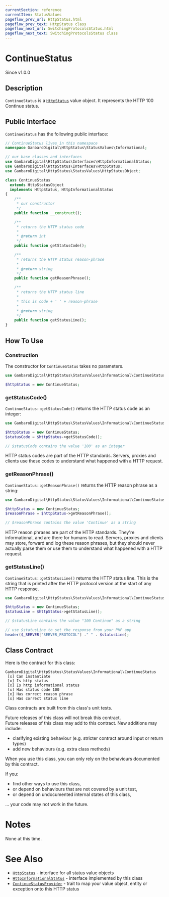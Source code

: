 ```yaml
---
currentSection: reference
currentItem: StatusValues
pageflow_prev_url: HttpStatus.html
pageflow_prev_text: HttpStatus class
pageflow_next_url: SwitchingProtocolsStatus.html
pageflow_next_text: SwitchingProtocolsStatus class
---
```


# ContinueStatus

<div class="callout info">
Since v1.0.0
</div>

## Description

`ContinueStatus` is a [`HttpStatus`](../Interfaces/HttpStatus.html) value object. It represents the HTTP 100 Continue status.

## Public Interface

`ContinueStatus` has the following public interface:

```php
// ContinueStatus lives in this namespace
namespace GanbaroDigital\HttpStatus\StatusValues\Informational;

// our base classes and interfaces
use GanbaroDigital\HttpStatus\Interfaces\HttpInformationalStatus;
use GanbaroDigital\HttpStatus\Interfaces\HttpStatus;
use GanbaroDigital\HttpStatus\StatusValues\HttpStatusObject;

class ContinueStatus
  extends HttpStatusObject
  implements HttpStatus, HttpInformationalStatus
{
    /**
     * our constructor
     */
    public function __construct();

    /**
     * returns the HTTP status code
     *
     * @return int
     */
    public function getStatusCode();

    /**
     * returns the HTTP status reason-phrase
     *
     * @return string
     */
    public function getReasonPhrase();

    /**
     * returns the HTTP status line
     *
     * this is code + ' ' + reason-phrase
     *
     * @return string
     */
    public function getStatusLine();
}
```

## How To Use

### Construction

The constructor for `ContinueStatus` takes no parameters.

```php
use GanbaroDigital\HttpStatus\StatusValues\Informational\ContinueStatus;

$httpStatus = new ContinueStatus;
```

### getStatusCode()

`ContinueStatus::getStatusCode()` returns the HTTP status code as an integer:

```php
use GanbaroDigital\HttpStatus\StatusValues\Informational\ContinueStatus;

$httpStatus = new ContinueStatus;
$statusCode = $httpStatus->getStatusCode();

// $statusCode contains the value '100' as an integer
```

HTTP status codes are part of the HTTP standards. Servers, proxies and clients use these codes to understand what happened with a HTTP request.

### getReasonPhrase()

`ContinueStatus::getReasonPhrase()` returns the HTTP reason phrase as a string:

```php
use GanbaroDigital\HttpStatus\StatusValues\Informational\ContinueStatus;

$httpStatus = new ContinueStatus;
$reasonPhrase = $httpStatus->getReasonPhrase();

// $reasonPhrase contains the value 'Continue' as a string
```

HTTP reason phrases are part of the HTTP standards. They're informational, and are there for humans to read. Servers, proxies and clients may store, forward and log these reason phrases, but they should never actually parse them or use them to understand what happened with a HTTP request.

### getStatusLine()

`ContinueStatus::getStatusLine()` returns the HTTP status line. This is the string that is printed after the HTTP protocol version at the start of any HTTP response.

```php
use GanbaroDigital\HttpStatus\StatusValues\Informational\ContinueStatus;

$httpStatus = new ContinueStatus;
$statusLine = $httpStatus->getStatusLine();

// $statusLine contains the value "100 Continue" as a string

// use $statusLine to set the response from your PHP app
header($_SERVER["SERVER_PROTOCOL"] ." " . $statusLine);
```

## Class Contract

Here is the contract for this class:

    GanbaroDigital\HttpStatus\StatusValues\Informational\ContinueStatus
     [x] Can instantiate
     [x] Is http status
     [x] Is http informational status
     [x] Has status code 100
     [x] Has correct reason phrase
     [x] Has correct status line

Class contracts are built from this class's unit tests.

<div class="callout success">
Future releases of this class will not break this contract.
</div>

<div class="callout info" markdown="1">
Future releases of this class may add to this contract. New additions may include:

* clarifying existing behaviour (e.g. stricter contract around input or return types)
* add new behaviours (e.g. extra class methods)
</div>

<div class="callout warning" markdown="1">
When you use this class, you can only rely on the behaviours documented by this contract.

If you:

* find other ways to use this class,
* or depend on behaviours that are not covered by a unit test,
* or depend on undocumented internal states of this class,

... your code may not work in the future.
</div>

# Notes

None at this time.

# See Also

* [`HttpStatus`](../Interfaces/HttpStatus.html) - interface for all status value objects
* [`HttpInformationalStatus`](../Interfaces/HttpInformationalStatus.html) - interface implemented by this class
* [`ContinueStatusProvider`](../StatusProviders/ContinueStatusProvider.html) - trait to map your value object, entity or exception onto this HTTP status
